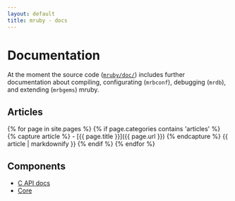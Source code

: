 ```yaml
---
layout: default
title: mruby - docs
---
```


# Documentation

At the moment the source code ([`mruby/doc/`][mruby-doc]) includes further
documentation about compiling, configurating (`mrbconf`), debugging (`mrdb`),
and extending (`mrbgems`) mruby.

[mruby-doc]: https://github.com/mruby/mruby/tree/master/doc

## Articles

<div>
{% for page in site.pages %}
  {% if page.categories contains 'articles' %}
    {% capture article %} - [{{ page.title }}]({{ page.url }}) {% endcapture %}
    {{ article  | markdownify }}
  {% endif %}
{% endfor %}
</div>

## Components

- [C API docs](c-api)
- [Core](Core.html)
